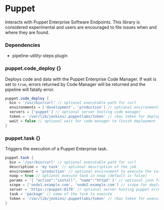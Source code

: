 # Puppet

Interacts with Puppet Enterprise Software Endpoints. This library is considered experimental and users are encouraged to file issues when and where they are found.

### Dependencies

- pipeline-utility-steps plugin

### puppet.code_deploy {}
Deploys code and data with the Puppet Enterprise Code Manager. If wait is set to `true`, errors returned by Code Manager will be returned and the pipeline will fatally error.

```groovy
puppet.code_deploy {
  bin = '/usr/bin/curl' // optional executable path for curl
  environments = ['development', 'production'] // optional environments to deploy (default is to deploy all environments)
  servers = ['puppet'] // optional server hosting code manager
  token = '/var/lib/jenkins/.puppetlabs/token' // rbac token for deploying with code manager
  wait = false // optional wait for code manager to finish deployment
}
```

### puppet.task {}
Triggers the execution of a Puppet Enterprise task.

```groovy
puppet.task {
  bin = '/usr/bin/curl' // optional executable path for curl
  description = 'my task' // optional description of the job
  environment = 'production' // optional environment to execute the task on (default is production)
  noop = true // optional execute task in noop (default is false)
  params = '{ "action":"install", "name":"httpd" }' // optional json format input parameters (default is empty)
  scope = ['node1.example.com', 'node2.example.com'] // scope for deployment (if string, will be passed as `node_group`; if array of strings, will be passed as `nodes`)
  server = 'https://puppet:8170' // optional server hosting puppet orchestrator
  task = 'package' // name of the task to execute
  token = '/var/lib/jenkins/.puppetlabs/token' // rbac token for executing tasks
}
```
